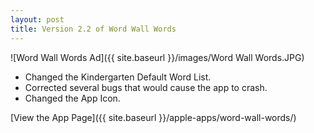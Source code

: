 ```yaml
---
layout: post
title: Version 2.2 of Word Wall Words
---
```


![Word Wall Words Ad]({{ site.baseurl }}/images/Word Wall Words.JPG)

- Changed the Kindergarten Default Word List.
- Corrected several bugs that would cause the app to crash.
- Changed the App Icon.

[View the App Page]({{ site.baseurl }}/apple-apps/word-wall-words/)
